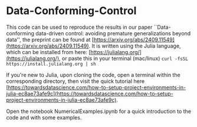 # Data-Conforming-Control

This code can be used to reproduce the results in our paper ``Data-conforming data-driven control: avoiding premature generalizations beyond data'', the preprint can be found at [https://arxiv.org/abs/2409.11549](https://arxiv.org/abs/2409.11549). It is written using the Julia language, which can be installed from here: [https://julialang.org/](https://julialang.org/), or paste this in your terminal (mac/linux) ```curl -fsSL https://install.julialang.org | sh```

If you're new to Julia, upon cloning the code, open a terminal within the corresponding directory, then visit the quick tutorial here [https://towardsdatascience.com/how-to-setup-project-environments-in-julia-ec8ae73afe9c](https://towardsdatascience.com/how-to-setup-project-environments-in-julia-ec8ae73afe9c).

Open the notebook NumericalExamples.ipynb for a quick introduction to the code and with some examples.
